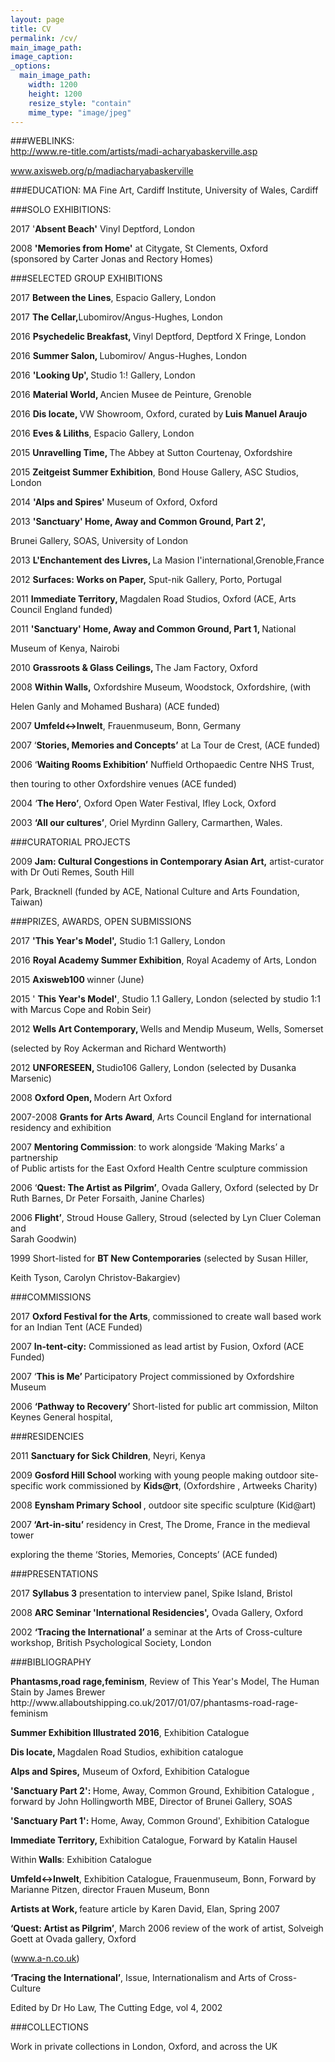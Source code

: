 ```yaml
---
layout: page
title: CV
permalink: /cv/
main_image_path:
image_caption:
_options:
  main_image_path:
    width: 1200
    height: 1200
    resize_style: "contain"
    mime_type: "image/jpeg"
---
```


###WEBLINKS:  
http://www.re-title.com/artists/madi-acharyabaskerville.asp

<a href="http://www.axisweb.org/p/madiacharyabaskerville">www.axisweb.org/p/madiacharyabaskerville</a>

###EDUCATION:
MA Fine Art, Cardiff Institute, University of Wales, Cardiff</p>

###SOLO EXHIBITIONS:

<p>2017   '<strong>Absent Beach'</strong> Vinyl Deptford, London</p>

<p>2008   <b>'Memories from Home'</b> at Citygate, St Clements, Oxford <br />
(sponsored by Carter Jonas and Rectory Homes)</p>

###SELECTED GROUP EXHIBITIONS  

<p>2017  <strong> Between the Lines</strong>, Espacio Gallery, London</p>
<p>2017   <strong>The Cellar,</strong>Lubomirov/Angus-Hughes, London</p>
<p>2016   <strong>Psychedelic Breakfast, </strong>Vinyl Deptford,  Deptford X Fringe, London   </p>
<p>2016   <strong>Summer Salon, </strong>Lubomirov/ Angus-Hughes, London  </p>
<p>2016  <strong> 'Looking Up', </strong>Studio 1:! Gallery, London </p>
<p>2016   <strong>Material World, </strong>Ancien Musee de Peinture, Grenoble</p>
<p>2016  <strong> Dis locate, </strong>VW Showroom, Oxford,<strong> </strong>curated by<strong> Luis Manuel Araujo</strong></p>
<p>2016   <strong>Eves &amp; Liliths</strong>, Espacio Gallery, London</p>
<p>2015   <strong>Unravelling Time, </strong>The Abbey at Sutton Courtenay, Oxfordshire</p>

<p>2015   <strong>Zeitgeist Summer Exhibition</strong>, Bond House Gallery, ASC Studios, London</p>
<p>2014  <b>'Alps and Spires' </b> Museum of Oxford, Oxford</p>
<p>2013    <b>'Sanctuary' Home, Away and Common Ground, Part 2', </b></p>
<p><b>             </b>Brunei Gallery, SOAS, University of London</p>
<p>2013    <b>L'Enchantement des Livres, </b>La Masion I'international,Grenoble,France</p>
<p>2012    <b>Surfaces: Works on Paper,</b> Sput-nik Gallery, Porto, Portugal</p>
<p>2011     <b>Immediate Territory, </b>Magdalen Road Studios, Oxford (ACE, Arts Council England funded)</p>
<p>2011    <b>'Sanctuary' Home, Away and Common Ground, Part 1, </b>National </p>
<p>       Museum of Kenya, Nairobi</p>
<p>2010    <b>Grassroots &amp; Glass Ceilings, </b>The Jam Factory, Oxford</p>
<p>2008    <b>Within Walls,</b> Oxfordshire Museum, Woodstock, Oxfordshire, (with </p>
<p>       Helen Ganly and Mohamed Bushara)  (ACE funded)</p>
<p>2007     <b>Umfeld&lt;-&gt;Inwelt</b>, Frauenmuseum, Bonn, Germany</p>
<p>2007    &lsquo;<b>Stories, Memories and Concepts&rsquo;</b> at La Tour de Crest, (ACE funded)</p>
<p>2006   &lsquo;<b>Waiting Rooms Exhibition&rsquo;</b>  Nuffield Orthopaedic Centre NHS Trust, </p>
<p>       then touring to other Oxfordshire venues (ACE funded) </p>
<p>2004    &lsquo;<b>The Hero&rsquo;</b>, Oxford Open Water Festival, Ifley Lock, Oxford</p>
<p style="text-align:justify;text-justify:inter-ideograph">2003    <b>&lsquo;All our cultures&rsquo;</b>, Oriel Myrdinn Gallery, Carmarthen, Wales. </p>

###CURATORIAL PROJECTS  

<p>2009     <b>Jam: Cultural Congestions in Contemporary Asian Art,</b>  artist-curator  with Dr Outi Remes, South Hill </p>
<p>       Park, Bracknell (funded by ACE, National Culture  and Arts Foundation, Taiwan)</p>

###PRIZES, AWARDS, OPEN SUBMISSIONS  

<p>2017 <strong>'This Year's Model',</strong> Studio 1:1 Gallery, London</p>
<p>2016  <strong>Royal Academy Summer Exhibition</strong>, Royal Academy of Arts, London</p>
<p>2015  <strong>Axisweb100 </strong>winner (June)</p>
<p>2015 ' <strong>This Year's Model'</strong>, Studio 1.1 Gallery, London (selected by studio 1:1 with Marcus Cope and Robin Seir)</p>
<p>2012  <b>Wells Art Contemporary, </b>Wells and Mendip Museum, Wells, Somerset</p>
<p>      (selected by Roy Ackerman and Richard Wentworth)</p>
<p>2012   <b>UNFORESEEN, </b>Studio106 Gallery, London (selected by Dusanka Marsenic)</p>
<p>2008    <b>Oxford Open, </b>Modern Art Oxford</p>
<p>2007-2008  <b>Grants for Arts Award</b>,  Arts Council England for international <br />
              residency and exhibition</p>
<p>2007   <b>Mentoring Commission</b>: to work alongside &lsquo;Making Marks&rsquo; a partnership <br />
            of Public artists for the East Oxford Health Centre sculpture commission </p>
<p>2006  &lsquo;<b>Quest: The Artist as Pilgrim&rsquo;</b>, Ovada Gallery, Oxford (selected by Dr <br />
             Ruth Barnes, Dr Peter Forsaith, Janine Charles) </p>
<p>2006   <b>Flight&rsquo;</b>, Stroud House Gallery, Stroud (selected by Lyn Cluer Coleman and <br />
            Sarah Goodwin)</p>
<p>1999   Short-listed for <b>BT New Contemporaries</b>  (selected by Susan Hiller,     </p>
<p>             Keith Tyson, Carolyn Christov-Bakargiev)</p>

###COMMISSIONS  

<p>2017  <strong>Oxford Festival for the Arts</strong>, commissioned to create wall based work for an Indian Tent (ACE Funded)</p>
<p><b></b></p>
<p>2007 <b>In-tent-city:</b> Commissioned as lead artist by Fusion, Oxford (ACE Funded)</p>
<p>2007  &lsquo;<b>This is Me&rsquo; </b>Participatory Project commissioned by Oxfordshire Museum </p>
<p>2006  <b>&lsquo;Pathway to Recovery&rsquo; </b>Short-listed for public art commission, Milton    Keynes General hospital,</p>

###RESIDENCIES  

<p>2011    <b>Sanctuary for Sick Children</b>, Neyri, Kenya</p>
<p>2009    <b>Gosford Hill School </b>working with young people  making outdoor site-specific work commissioned by <b>Kids@rt</b>, (Oxfordshire , Artweeks  Charity) </p>
<p>2008     <b>Eynsham Primary School </b>, outdoor site specific sculpture (Kid@art)  </p>
<p>2007<b>  &lsquo;Art-in-situ&rsquo;</b> residency in Crest, The Drome, France in the  medieval tower </p>
<p>               exploring the theme &lsquo;Stories, Memories, Concepts&rsquo; (ACE  funded)</p>

###PRESENTATIONS  

<p>2017   <strong>Syllabus 3</strong> presentation to interview panel, Spike Island, Bristol</p>
<p></p>
<p>2008 <b>ARC Seminar 'International Residencies',</b> Ovada Gallery, Oxford</p>
<p>2002 <b>&lsquo;Tracing the International&rsquo; </b>a seminar at the Arts of Cross-culture workshop, British Psychological Society, London</p>

###BIBLIOGRAPHY  

<p><strong>Phantasms,road rage,feminism</strong>, Review of This Year's Model, The Human Stain by James Brewer http://www.allaboutshipping.co.uk/2017/01/07/phantasms-road-rage-feminism </p>
<p><strong>Summer Exhibition Illustrated 2016</strong>, Exhibition Catalogue</p>

<p><b>Dis locate, </b>Magdalen Road Studios, exhibition catalogue</p>
<p><b>Alps and Spires,</b> Museum of Oxford, Exhibition Catalogue</p>
<p><b>'Sanctuary Part 2': </b>Home, Away, Common Ground, Exhibition Catalogue , forward by John Hollingworth MBE, Director of Brunei Gallery, SOAS</p>
<p><b>'Sanctuary Part 1': </b>Home, Away, Common Ground', Exhibition Catalogue</p>
<p><b>Immediate Territory, </b>Exhibition Catalogue, Forward by Katalin Hausel</p>
<p>Within<b> Walls</b>: Exhibition Catalogue</p>
<p><b>Umfeld&lt;-&gt;Inwelt</b>, Exhibition Catalogue, Frauenmuseum, Bonn, Forward by Marianne Pitzen, director Frauen Museum, Bonn</p>
<p><b>Artists at Work, </b>feature article by Karen David, Elan, Spring 2007</p>
<p><b>&lsquo;Quest: Artist as Pilgrim&rsquo;</b>, March 2006 review of the work of artist, Solveigh Goett at Ovada gallery, Oxford </p>
<p>(<a href="http://www.a-n.co.uk/">www.a-n.co.uk</a>)</p>
<p><b>&lsquo;Tracing the International&rsquo;</b>, Issue, Internationalism and Arts of Cross-Culture</p>
<p>Edited by Dr Ho Law, The Cutting Edge, vol 4, 2002</p>

###COLLECTIONS  

<p>Work in private collections in London, Oxford, and across the UK </p>

